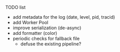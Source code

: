 TODO list
- add metadata for the log (date, level, pid, tracid)
- add Worker Pool
- improve serialization (de-async)
- add formatter (color)
- periodic checks for fallback file
  - defuse the existing pipeline?
